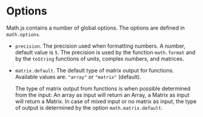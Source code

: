# Options

Math.js contains a number of global options. The options are defined in
`math.options`.

- `precision`. The precision used when formatting numbers.
  A number, default value is `5`. The precision is used by the function
  `math.format` and by the `toString` functions of units, complex numbers,
  and matrices.

- `matrix.default`. The default type of matrix output for functions. Available
  values are: `"array"` or `"matrix"` (default).

  The type of matrix output from functions is when possible determined from the
  input: An array as input will return an Array, a Matrix as input will return
  a Matrix. In case of mixed input or no matrix as input, the type of output is
  determined by the option `math.matrix.default`.
